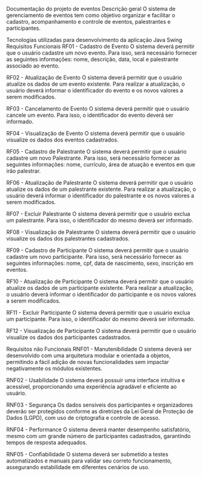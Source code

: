 Documentação do projeto de eventos
Descrição geral
O sistema de gerenciamento de eventos tem como objetivo organizar e facilitar o cadastro, acompanhamento e controle de eventos, palestrantes e participantes.

Tecnologias utilizadas para desenvolvimento da aplicação
Java
Swing
Requisitos Funcionais
RF01 - Cadastro de Evento
O sistema deverá permitir que o usuário cadastre um novo evento. Para isso, será necessário fornecer as seguintes informações: nome, descrição, data, local e palestrante associado ao evento.

RF02 - Atualização de Evento
O sistema deverá permitir que o usuário atualize os dados de um evento existente. Para realizar a atualização, o usuário deverá informar o identificador do evento e os novos valores a serem modificados.

RF03 - Cancelamento de Evento
O sistema deverá permitir que o usuário cancele um evento. Para isso, o identificador do evento deverá ser informado.

RF04 - Visualização de Evento
O sistema deverá permitir que o usuário visualize os dados dos eventos cadastrados.

RF05 - Cadastro de Palestrante
O sistema deverá permitir que o usuário cadastre um novo Palestrante. Para isso, será necessário fornecer as seguintes informações: nome, currículo, área de atuação e eventos em que irão palestrar.

RF06 - Atualização de Palestrante
O sistema deverá permitir que o usuário atualize os dados de um palestrante existente. Para realizar a atualização, o usuário deverá informar o identificador do palestrante e os novos valores a serem modificados.

RF07 - Excluir Palestrante
O sistema deverá permitir que o usuário exclua um palestrante. Para isso, o identificador do mesmo deverá ser informado.

RF08 - Visualização de Palestrante
O sistema deverá permitir que o usuário visualize os dados dos palestrantes cadastrados.

RF09 - Cadastro de Participante
O sistema deverá permitir que o usuário cadastre um novo participante. Para isso, será necessário fornecer as seguintes informações: nome, cpf, data de nascimento, sexo, inscrição em eventos.

RF10 - Atualização de Participante
O sistema deverá permitir que o usuário atualize os dados de um participante existente. Para realizar a atualização, o usuário deverá informar o identificador do participante e os novos valores a serem modificados.

RF11 - Excluir Participante
O sistema deverá permitir que o usuário exclua um participante. Para isso, o identificador do mesmo deverá ser informado.

RF12 - Visualização de Participante
O sistema deverá permitir que o usuário visualize os dados dos participantes cadastrados.

Requisitos não Funcionais
RNF01 - Manutenibilidade
O sistema deverá ser desenvolvido com uma arquitetura modular e orientada a objetos, permitindo a fácil adição de novas funcionalidades sem impactar negativamente os módulos existentes.

RNF02 - Usabilidade
O sistema deverá possuir uma interface intuitiva e acessível, proporcionando uma experiência agradável e eficiente ao usuário.

RNF03 - Segurança
Os dados sensíveis dos participantes e organizadores deverão ser protegidos conforme as diretrizes da Lei Geral de Proteção de Dados (LGPD), com uso de criptografia e controle de acesso.

RNF04 - Performance
O sistema deverá manter desempenho satisfatório, mesmo com um grande número de participantes cadastrados, garantindo tempos de resposta adequados.

RNF05 - Confiabilidade
O sistema deverá ser submetido a testes automatizados e manuais para validar seu correto funcionamento, assegurando estabilidade em diferentes cenários de uso.
